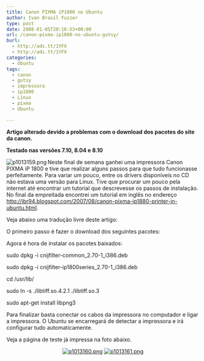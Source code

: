 ```yaml
---
title: Canon PIXMA iP1800 no Ubuntu
author: Ivan Brasil Fuzzer
type: post
date: 2008-01-05T20:16:53+00:00
url: /canon-pixma-ip1800-no-ubuntu-gutsy/
burl:
  - http://ads.tt/1YFX
  - http://ads.tt/1YFX
categories:
  - Ubuntu
tags:
  - canon
  - gutsy
  - impressora
  - ip1800
  - Linux
  - pixma
  - Ubuntu

---
```

**Artigo alterado devido a problemas com o download dos pacotes do site da canon.**
  
**Testado nas versões 7.10, 8.04 e 8.10**
  
[<img src='http://www.ubuntero.com.br/wp-content/uploads/2008/01/p1013159.thumbnail.png' alt='p1013159.png' align="left" />][1]Neste final de semana ganhei uma impressora Canon PIXMA iP 1800 e tive que realizar alguns passos para que tudo funcionasse perfeitamente. Para variar um pouco, entre os drivers disponíveis no CD não estava uma versão para Linux. Tive que procurar um pouco pela internet até encontrar um tutorial que descrevesse os passos de instalação. No final da empreitada encontrei um tutorial em inglês no endereço <http://ibr94.blogspot.com/2007/08/canon-pixma-ip1880-printer-in-ubuntu.html>.

Veja abaixo uma tradução livre deste artigo:

O primeiro passo é fazer o download dos seguintes pacotes:

<!--download id="15"-->

<!--download id="16"-->

Agora é hora de instalar os pacotes baixados:

sudo dpkg -i cnijfilter-common\_2.70-1\_i386.deb
   
sudo dpkg -i cnijfilter-ip1800series\_2.70-1\_i386.deb
   
cd /usr/lib/
   
sudo ln -s ./libtiff.so.4.2.1 ./libtiff.so.3
   
sudo apt-get install libpng3 

Para finalizar basta conectar os cabos da impressora no computador e ligar a impressora. O Ubuntu se encarregará de detectar a impressora e irá configurar tudo automaticamente.

Veja a página de teste já impressa na foto abaixo.

<center>
  <a href='http://www.ubuntero.com.br/wp-content/uploads/2008/01/p1013160.png' title='p1013160.png'><img src='http://www.ubuntero.com.br/wp-content/uploads/2008/01/p1013160.thumbnail.png' alt='p1013160.png' /></a>&nbsp;<a href='http://www.ubuntero.com.br/wp-content/uploads/2008/01/p1013161.png' title='p1013161.png'><img src='http://www.ubuntero.com.br/wp-content/uploads/2008/01/p1013161.thumbnail.png' alt='p1013161.png' /></a>
</center>

 [1]: http://www.ubuntero.com.br/wp-content/uploads/2008/01/p1013159.png "p1013159.png"
